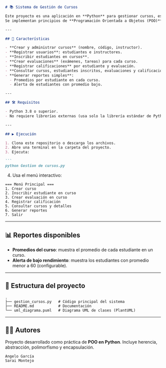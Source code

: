 ````markdown
# 📚 Sistema de Gestión de Cursos

Este proyecto es una aplicación en **Python** para gestionar cursos, estudiantes e instructores.  
Se implementan principios de **Programación Orientada a Objetos (POO)** con herencia, abstracción y polimorfismo.  

---

## 🚀 Características

- **Crear y administrar cursos** (nombre, código, instructor).  
- **Registrar usuarios**: estudiantes e instructores.  
- **Inscribir estudiantes en cursos**.  
- **Crear evaluaciones** (exámenes, tareas) para cada curso.  
- **Registrar calificaciones** por estudiante y evaluación.  
- **Consultar cursos, estudiantes inscritos, evaluaciones y calificaciones**.  
- **Generar reportes simples**:
  - Promedios por estudiante en cada curso.  
  - Alerta de estudiantes con promedio bajo.  

---

## 🛠️ Requisitos

- Python 3.8 o superior.  
- No requiere librerías externas (usa solo la librería estándar de Python).  

---

## ▶️ Ejecución

1. Clona este repositorio o descarga los archivos.  
2. Abre una terminal en la carpeta del proyecto.  
3. Ejecuta:

```
python Gestion de cursos.py
````

4. Usa el menú interactivo:

```
=== Menú Principal ===
1. Crear curso
2. Inscribir estudiante en curso
3. Crear evaluación en curso
4. Registrar calificación
5. Consultar cursos y detalles
6. Generar reportes
7. Salir
```

---

## 📊 Reportes disponibles

* **Promedios del curso**: muestra el promedio de cada estudiante en un curso.
* **Alerta de bajo rendimiento**: muestra los estudiantes con promedio menor a 60 (configurable).

---

## 📂 Estructura del proyecto

```
.
├── gestion_cursos.py   # Código principal del sistema
├── README.md           # Documentación
└── uml_diagrama.puml   # Diagrama UML de clases (PlantUML)
```

---

## 👨‍💻 Autores

Proyecto desarrollado como práctica de **POO en Python**.
Incluye herencia, abstracción, polimorfismo y encapsulación.

```
Angelo García
Sarai Montejo